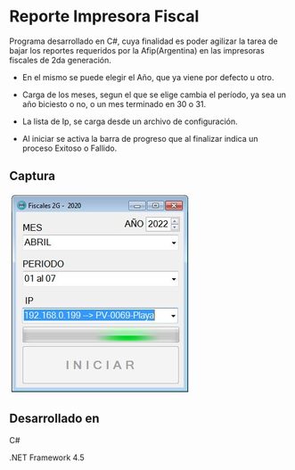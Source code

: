 
# Reporte Impresora Fiscal

Programa desarrollado en C#, cuya finalidad es poder agilizar la tarea de bajar los reportes requeridos por la Afip(Argentina) en las impresoras fiscales de 2da generación. 

* En el mismo se puede elegir el Año, que ya viene por defecto u otro.

* Carga de los meses, segun el que se elige cambia el período, ya sea un año biciesto o no, o un mes terminado en 30 o 31.

* La lista de Ip, se carga desde un archivo de configuración.
* Al iniciar se activa la barra de progreso que al finalizar indica un proceso Exitoso o Fallido.

## Captura

![App Screenshot](https://raw.githubusercontent.com/diegobiasatti/reporte_impresora_fiscal/main/vista.JPG)


##  Desarrollado en
C#

.NET Framework 4.5
